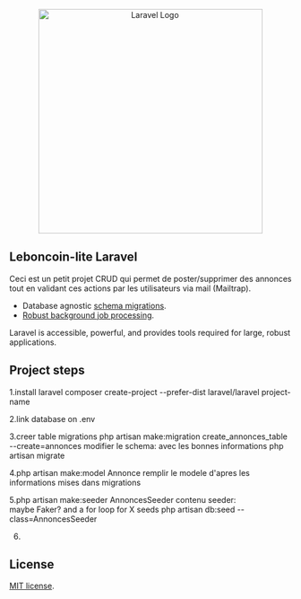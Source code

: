 <p align="center"><a href="https://laravel.com" target="_blank"><img src="https://raw.githubusercontent.com/laravel/art/master/logo-lockup/5%20SVG/2%20CMYK/1%20Full%20Color/laravel-logolockup-cmyk-red.svg" width="400" alt="Laravel Logo"></a></p>

## Leboncoin-lite Laravel

Ceci est un petit projet CRUD qui permet de poster/supprimer des annonces tout en validant ces actions par les utilisateurs via mail (Mailtrap).

-   Database agnostic [schema migrations](https://laravel.com/docs/migrations).
-   [Robust background job processing](https://laravel.com/docs/queues).

Laravel is accessible, powerful, and provides tools required for large, robust applications.

## Project steps

1.install laravel
composer create-project --prefer-dist laravel/laravel project-name

2.link database on .env

3.creer table migrations
php artisan make:migration create_annonces_table --create=annonces
modifier le schema: avec les bonnes informations
php artisan migrate

4.php artisan make:model Annonce
remplir le modele d'apres les informations mises dans migrations

5.php artisan make:seeder AnnoncesSeeder
contenu seeder:  
 maybe Faker? and a for loop for X seeds
php artisan db:seed --class=AnnoncesSeeder

6.

## License

[MIT license](https://opensource.org/licenses/MIT).
